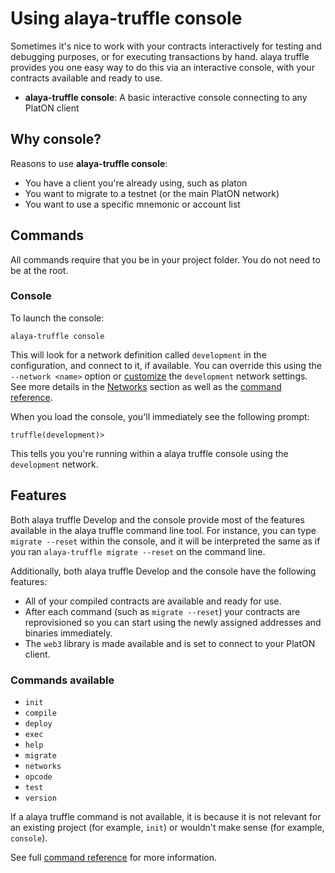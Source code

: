 # Using alaya-truffle console

Sometimes it's nice to work with your contracts interactively for testing and debugging purposes, or for executing transactions by hand. alaya truffle provides you one easy way to do this via an interactive console, with your contracts available and ready to use.

* **alaya-truffle console**: A basic interactive console connecting to any PlatON client

## Why console?

Reasons to use **alaya-truffle console**:

* You have a client you're already using, such as platon
* You want to migrate to a testnet (or the main PlatON network)
* You want to use a specific mnemonic or account list


## Commands

All commands require that you be in your project folder. You do not need to be at the root.

### Console

To launch the console:

```shell
alaya-truffle console
```


This will look for a network definition called `development` in the configuration, and connect to it, if available. You can override this using the `--network <name>` option or [customize](../reference/configuration.md#networks) the `development` network settings. See more details in the [Networks](../reference/truffle-commands.md#networks) section as well as the [command reference](../reference/truffle-commands.md).

When you load the console, you'll immediately see the following prompt:

```shell
truffle(development)>
```

This tells you you're running within a alaya truffle console using the `development` network.


## Features

Both alaya truffle Develop and the console provide most of the features available in the alaya truffle command line tool. For instance, you can type `migrate --reset` within the console, and it will be interpreted the same as if you ran `alaya-truffle migrate --reset` on the command line.

Additionally, both alaya truffle Develop and the console have the following features:

* All of your compiled contracts are available and ready for use.
* After each command (such as `migrate --reset`) your contracts are reprovisioned so you can start using the newly assigned addresses and binaries immediately.
* The `web3` library is made available and is set to connect to your PlatON client.

### Commands available

* `init`
* `compile`
* `deploy`
* `exec`
* `help`
* `migrate`
* `networks`
* `opcode`
* `test`
* `version`

If a alaya truffle command is not available, it is because it is not relevant for an existing project (for example, `init`) or wouldn't make sense (for example, `console`).

See full [command reference](../reference/truffle-commands.md) for more information.
